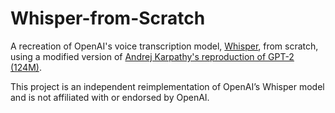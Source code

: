 # Whisper-from-Scratch
A recreation of OpenAI's voice transcription model, [Whisper](https://openai.com/index/whisper/), from scratch, using a modified version of [Andrej Karpathy's reproduction of GPT-2 (124M)](https://github.com/karpathy/build-nanogpt 'build-nanogpt').

This project is an independent reimplementation of OpenAI’s Whisper model and is not affiliated with or endorsed by OpenAI.
